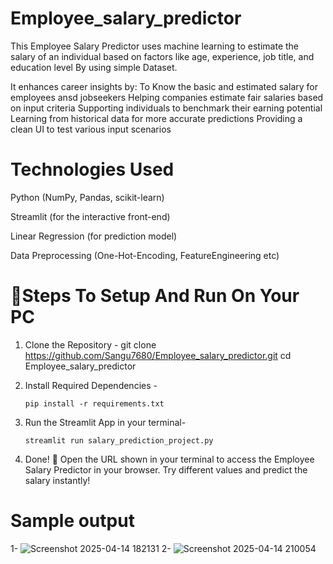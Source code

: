 # Employee_salary_predictor

This Employee Salary Predictor uses machine learning to estimate the salary of an individual based on factors like age, experience, job title, and education level By using simple Dataset.

It enhances career insights by:
To Know the basic and estimated salary for employees ansd jobseekers
Helping companies estimate fair salaries based on input criteria
Supporting individuals to benchmark their earning potential
Learning from historical data for more accurate predictions
Providing a clean UI to test various input scenarios

# Technologies Used

Python (NumPy, Pandas, scikit-learn)

Streamlit (for the interactive front-end)

Linear Regression (for prediction model)

Data Preprocessing (One-Hot-Encoding, FeatureEngineering etc)

# 🚀Steps To Setup And Run On Your PC

1) Clone the Repository - git clone https://github.com/Sangu7680/Employee_salary_predictor.git
cd Employee_salary_predictor

2) Install Required Dependencies -

   `pip install -r requirements.txt`

3) Run the Streamlit App in your terminal-

   `streamlit run salary_prediction_project.py`

4) Done! 🎉
Open the URL shown in your terminal to access the Employee Salary Predictor in your browser. Try different values and predict the salary instantly!


# Sample output

1- ![Screenshot 2025-04-14 182131](https://github.com/user-attachments/assets/bc49bc12-fbd3-4a41-9a27-4843440a7186)
2- ![Screenshot 2025-04-14 210054](https://github.com/user-attachments/assets/130a2d0d-c86d-4a38-af1b-abafd9705336)








